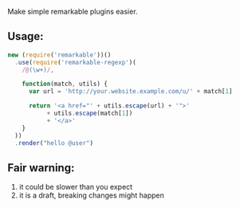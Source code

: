 
Make simple remarkable plugins easier.

## Usage:

```js
new (require('remarkable'))()
  .use(require('remarkable-regexp')(
    /@(\w+)/,

    function(match, utils) {
      var url = 'http://your.website.example.com/u/' + match[1]

      return '<a href="' + utils.escape(url) + '">'
           + utils.escape(match[1])
           + '</a>'
    }
  ))
  .render("hello @user")
```

## Fair warning:

1. it could be slower than you expect
2. it is a draft, breaking changes might happen

